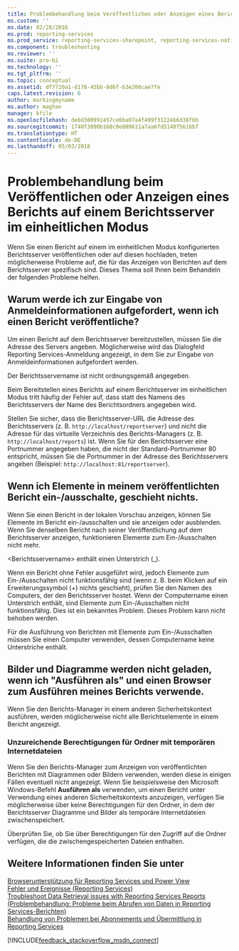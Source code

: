 ```yaml
---
title: Problembehandlung beim Veröffentlichen oder Anzeigen eines Berichts auf einem Berichtsserver im einheitlichen Modus | Microsoft-Dokumentation
ms.custom: ''
ms.date: 02/28/2016
ms.prod: reporting-services
ms.prod_service: reporting-services-sharepoint, reporting-services-native
ms.component: troubleshooting
ms.reviewer: ''
ms.suite: pro-bi
ms.technology: ''
ms.tgt_pltfrm: ''
ms.topic: conceptual
ms.assetid: df7720a1-d178-45bb-8d6f-63e208cae7fe
caps.latest.revision: 6
author: markingmyname
ms.author: maghan
manager: kfile
ms.openlocfilehash: de0d300991457ce6ba07a4f499f31224b6d38fbb
ms.sourcegitcommit: 1740f3090b168c0e809611a7aa6fd514075616bf
ms.translationtype: HT
ms.contentlocale: de-DE
ms.lasthandoff: 05/03/2018
---
```

# <a name="troubleshoot-publishing-or-viewing-a-report-on-a-native-mode-report-server"></a>Problembehandlung beim Veröffentlichen oder Anzeigen eines Berichts auf einem Berichtsserver im einheitlichen Modus
  
  
  
Wenn Sie einen Bericht auf einem im einheitlichen Modus konfigurierten Berichtsserver veröffentlichen oder auf diesen hochladen, treten möglicherweise Probleme auf, die für das Anzeigen von Berichten auf dem Berichtsserver spezifisch sind. Dieses Thema soll Ihnen beim Behandeln der folgenden Probleme helfen.   
  
## <a name="why-am-i-being-prompted-for-credentials-when-i-publish-a-report"></a>Warum werde ich zur Eingabe von Anmeldeinformationen aufgefordert, wenn ich einen Bericht veröffentliche?  
Um einen Bericht auf dem Berichtsserver bereitzustellen, müssen Sie die Adresse des Servers angeben. Möglicherweise wird das Dialogfeld Reporting Services-Anmeldung angezeigt, in dem Sie zur Eingabe von Anmeldeinformationen aufgefordert werden.   
  
Der Berichtsservername ist nicht ordnungsgemäß angegeben.  
  
  
Beim Bereitstellen eines Berichts auf einem Berichtsserver im einheitlichen Modus tritt häufig der Fehler auf, dass statt des Namens des Berichtsservers der Name des Berichtsordners angegeben wird.   
  
Stellen Sie sicher, dass die Berichtsserver-URL die Adresse des Berichtsservers (z. B. `http://localhost/reportserver`) und nicht die Adresse für das virtuelle Verzeichnis des Berichts-Managers (z. B. `http://localhost/reports`) ist. Wenn Sie für den Berichtsserver eine Portnummer angegeben haben, die nicht der Standard-Portnummer 80 entspricht, müssen Sie die Portnummer in der Adresse des Berichtsservers angeben (Beispiel: `http://localhost:81/reportserver`).   
  
 ## <a name="nothing-happens-when-i-toggle-items-in-my-published-report"></a>Wenn ich Elemente in meinem veröffentlichten Bericht ein-/ausschalte, geschieht nichts.  
  Wenn Sie einen Bericht in der lokalen Vorschau anzeigen, können Sie Elemente im Bericht ein-/ausschalten und sie anzeigen oder ausblenden. Wenn Sie denselben Bericht nach seiner Veröffentlichung auf dem Berichtsserver anzeigen, funktionieren Elemente zum Ein-/Ausschalten nicht mehr.   
  
\<Berichtsservername> enthält einen Unterstrich (_).  
  
Wenn ein Bericht ohne Fehler ausgeführt wird, jedoch Elemente zum Ein-/Ausschalten nicht funktionsfähig sind (wenn z. B. beim Klicken auf ein Erweiterungssymbol (+) nichts geschieht), prüfen Sie den Namen des Computers, der den Berichtsserver hostet. Wenn der Computername einen Unterstrich enthält, sind Elemente zum Ein-/Ausschalten nicht funktionsfähig. Dies ist ein bekanntes Problem. Dieses Problem kann nicht behoben werden.   
  
Für die Ausführung von Berichten mit Elemente zum Ein-/Ausschalten müssen Sie einen Computer verwenden, dessen Computername keine Unterstriche enthält.  
  
## <a name="images-and-charts-do-not-load-when-i-use-run-as-and-a-browser-to-run-my-report"></a>Bilder und Diagramme werden nicht geladen, wenn ich "Ausführen als" und einen Browser zum Ausführen meines Berichts verwende.  
Wenn Sie den Berichts-Manager in einem anderen Sicherheitskontext ausführen, werden möglicherweise nicht alle Berichtselemente in einem Bericht angezeigt.   
  
### <a name="insufficient-permissions-on-internet-temporary-file-folders"></a>Unzureichende Berechtigungen für Ordner mit temporären Internetdateien  
  
Wenn Sie den Berichts-Manager zum Anzeigen von veröffentlichten Berichten mit Diagrammen oder Bildern verwenden, werden diese in einigen Fällen eventuell nicht angezeigt. Wenn Sie beispielsweise den Microsoft Windows-Befehl **Ausführen als** verwenden, um einen Bericht unter Verwendung eines anderen Sicherheitskontexts anzuzeigen, verfügen Sie möglicherweise über keine Berechtigungen für den Ordner, in dem der Berichtsserver Diagramme und Bilder als temporäre Internetdateien zwischenspeichert.   
  
Überprüfen Sie, ob Sie über Berechtigungen für den Zugriff auf die Ordner verfügen, die die zwischengespeicherten Dateien enthalten.   
    
## <a name="see-also"></a>Weitere Informationen finden Sie unter  
[Browserunterstützung für Reporting Services und Power View](../../reporting-services/browser-support-for-reporting-services-and-power-view.md)  
[Fehler und Ereignisse (Reporting Services)](../../reporting-services/troubleshooting/errors-and-events-reference-reporting-services.md)  
[Troubleshoot Data Retrieval issues with Reporting Services Reports (Problembehandlung: Probleme beim Abrufen von Daten in Reporting Services-Berichten)](../../reporting-services/troubleshooting/troubleshoot-data-retrieval-issues-with-reporting-services-reports.md)  
[Behandlung von Problemen bei Abonnements und Übermittlung in Reporting Services](../../reporting-services/troubleshooting/troubleshoot-reporting-services-subscriptions-and-delivery.md)  
  
  

[!INCLUDE[feedback_stackoverflow_msdn_connect](../../includes/feedback-stackoverflow-msdn-connect.md)]

